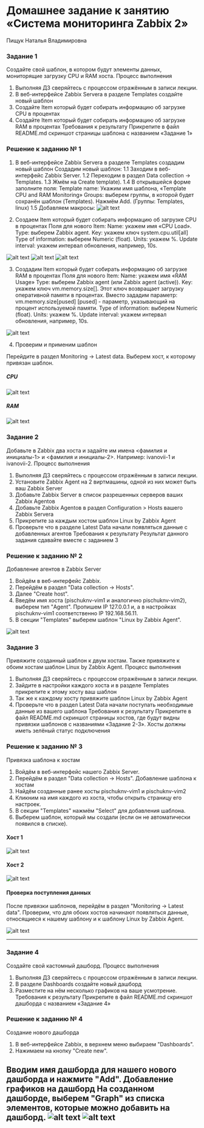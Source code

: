 # Домашнее задание к занятию «Система мониторинга Zabbix 2»
Пищук Наталья Владимировна
### Задание 1
Создайте свой шаблон, в котором будут элементы данных, мониторящие загрузку CPU и RAM хоста.
Процесс выполнения
1. Выполняя ДЗ сверяйтесь с процессом отражённым в записи лекции.
2. В веб-интерфейсе Zabbix Servera в разделе Templates создайте новый шаблон
3. Создайте Item который будет собирать информацию об загрузке CPU в процентах
4. Создайте Item который будет собирать информацию об загрузке RAM в процентах
Требования к результату
 Прикрепите в файл README.md скриншот страницы шаблона с названием «Задание 1»

### Решение к заданию № 1
1. В веб-интерфейсе Zabbix Servera в разделе Templates создадим новый шаблон
Создадим новый шаблон:
1.1 Заходим в веб-интерфейс Zabbix Server.
1.2 Переходим в раздел Data collection → Templates.
1.3 Жмём на Create template).
1.4 В открывшейся форме заполните поля:
Template name: Укажим имя шаблона, «Template CPU and RAM Monitoring»
Groups: выберем группы, в которой будет сохранён шаблон (Templates).
Нажмём Add. (Группы: Templates, linux)
1.5 Добавляем макросы:
![alt text](img/create_macros.JPG)

3. Создаем Item который будет собирать информацию об загрузке CPU в процентах
Поля для нового Item:
Name: укажем имя «CPU Load».
Type: выберем Zabbix agent.
Key: укажем ключ system.cpu.util[all]
Type of information: выберем Numeric (float).
Units: укажем %.
Update interval: укажем интервал обновления, например, 10s.

![alt text](img/create_templates.JPG)
![alt text](img/items.JPG)
![alt text](img/CPU_item.JPG)

3. Создадим Item который будет собирать информацию об загрузке RAM в процентах
Поля для нового Item:
Name: укажем имя «RAM Usage»
Type: выберем Zabbix agent (или Zabbix agent (active)).
Key: укажем ключ vm.memory.size[<mode>].
Этот ключ возвращает загрузку оперативной памяти в процентах. Вместо <mode> зададим параметр: vm.memory.size[pused]
[pused] - параметр, указывающий на процент используемой памяти.
Type of information: выберем Numeric (float).
Units: укажем %.
Update interval: укажем интервал обновления, например, 10s.

![alt text](img/RAM_item.JPG)

4. Проверим и применим шаблон

Перейдите в раздел Monitoring → Latest data.
Выберем хост, к которому привязан шаблон.

##### CPU
![alt text](img/CPU.JPG)

##### RAM
![alt text](img/RAM.JPG)


### Задание 2
Добавьте в Zabbix два хоста и задайте им имена <фамилия и инициалы-1> и <фамилия и инициалы-2>. Например: ivanovii-1 и ivanovii-2.
Процесс выполнения
1. Выполняя ДЗ сверяйтесь с процессом отражённым в записи лекции.
2. Установите Zabbix Agent на 2 виртмашины, одной из них может быть ваш Zabbix Server
3. Добавьте Zabbix Server в список разрешенных серверов ваших Zabbix Agentов
4. Добавьте Zabbix Agentов в раздел Configuration > Hosts вашего Zabbix Servera
5. Прикрепите за каждым хостом шаблон Linux by Zabbix Agent
6. Проверьте что в разделе Latest Data начали появляться данные с добавленных агентов
Требования к результату
Результат данного задания сдавайте вместе с заданием 3

### Решение к заданию № 2
Добавление агентов в Zabbix Server
1. Войдём в веб-интерфейс Zabbix.
2. Перейдём в раздел "Data collection → Hosts".
3. Далее "Create host".
4. Введём имя хоста (pischuknv-vim1 и аналогично pischuknv-vim2), выберем тип "Agent". Пропишем IP 127.0.0.1 и, а в настройках pischuknv-vim1 соответственно IP 192.168.56.11.
5. В секции "Templates" выберем шаблон "Linux by Zabbix Agent".

![alt text](img/2hosts.JPG)


### Задание 3
Привяжите созданный шаблон к двум хостам. Также привяжите к обоим хостам шаблон Linux by Zabbix Agent.
Процесс выполнения
1. Выполняя ДЗ сверяйтесь с процессом отражённым в записи лекции.
2. Зайдите в настройки каждого хоста и в разделе Templates прикрепите к этому хосту ваш шаблон
3. Так же к каждому хосту привяжите шаблон Linux by Zabbix Agent
4. Проверьте что в раздел Latest Data начали поступать необходимые данные из вашего шаблона
Требования к результату
Прикрепите в файл README.md скриншот страницы хостов, где будут видны привязки шаблонов с названиями «Задание 2-3». Хосты должны иметь зелёный статус подключения

### Решение к заданию № 3
Привязка шаблона к хостам
1. Войдём в веб-интерфейс нашего Zabbix Server.
2. Перейдём в раздел "Data collection → Hosts".
Добавление шаблона к хостам
1. Найдём созданные ранее хосты pischuknv-vim1 и pischuknv-vim2
2. Кликним на имя каждого из хоста, чтобы открыть страницу его настроек.
3. В секции "Templates" нажмём "Select" для добавления шаблона.
4. Выберем шаблон, который мы создали (если он не автоматически появился в списке).

#### Хост 1
![alt text](img/host1.JPG)

#### Хост 2
![alt text](img/host2.JPG)

#### Проверка поступления данных
После привязки шаблонов, перейдём в раздел "Monitoring → Latest data".
Проверим, что для обоих хостов начинают появляться данные, относящиеся к нашему шаблону и к шаблону Linux by Zabbix Agent.

![alt text](img/data.JPG)

---

### Задание 4
Создайте свой кастомный дашборд.
Процесс выполнения
1. Выполняя ДЗ сверяйтесь с процессом отражённым в записи лекции.
2. В разделе Dashboards создайте новый дашборд
3. Разместите на нём несколько графиков на ваше усмотрение.
Требования к результату
Прикрепите в файл README.md скриншот дашборда с названием «Задание 4»

### Решение к заданию № 4
Создание нового дашборда
1. В веб-интерфейсе Zabbix, в верхнем меню выбираем "Dashboards".
2. Нажимаем на кнопку "Create new".

Вводим имя дашборда для нашего нового дашборда и нажмите "Add".
Добавление графиков на дашборд
На созданном дашборде, выберем "Graph" из списка элементов, которые можно добавить на дашборд.
![alt text](img/dashboard.JPG)
![alt text](img/dashboard1.JPG)
---
